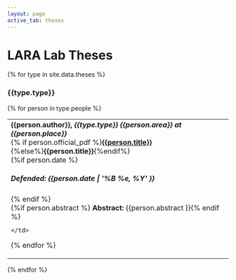 ```yaml
---
layout: page
active_tab: theses
---
```



# LARA Lab Theses

{% for type in site.data.theses %}

<h3>{{type.type}}</h3>

<div class="table-wrapper">
<div class="table-scroll">
<table class="people">
  <tbody>
  <tr>
  {% for person in type.people %}
	<td>
	 <h4 style="display: inline;">{{person.author}},</h4> <h5 style="display: inline;">{{type.type}} {{person.area}} at {{person.place}}</h5><br>
	 {% if person.official_pdf %}<h4 style="display: inline;"><a href="{{person.official_pdf}}" aria-label="{{person.author}}'s dissertation">{{person.title}}</a></h4>{%else%}<h4 style="display: inline;">{{person.title}}</h4>{%endif%}<br>
	 {%if person.date %}<h5> Defended: {{person.date | '%B %e, %Y' }}</h5>{% endif %}<br>
	 {%if person.abstract %} <b>Abstract:</b> {{person.abstract }}{% endif %}
	 
	 
	</td>
	
  {% endfor %}
  </tr>
  </tbody>
</table>
</div>
</div>





{% endfor %}
